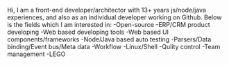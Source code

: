 Hi, I am a front-end developer/architector with 13+ years js/node/java experiences, and also as an individual developer working on Github.
Below is the fields which I am interested in:
-Open-source
-ERP/CRM product developing
-Web based developing tools
-Web based UI components/frameworks
-Node/Java based auto testing
-Parsers/Data binding/Event bus/Meta data
-Workflow
-Linux/Shell
-Qulity control
-Team management
-LEGO
